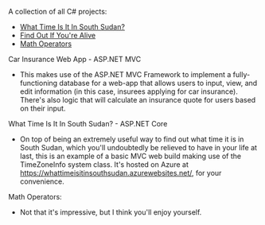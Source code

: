 <p>A collection of all C# projects:</p>
<ul>
	<li>
		<a href="https://github.com/turtelneck/C-Sharp/tree/main/SouthSudan">
			What Time Is It In South Sudan?
		</a>
	</li>
	<li>
		<a href="https://github.com/turtelneck/javascript-projects/tree/main/Project7_scope_time_function">
			Find Out If You're Alive
		</a>
	</li>
	<li>
		<a href="https://github.com/turtelneck/javascript-projects/tree/main/Project3_math_operators">
			Math Operators
		</a>
	</li>
</ul>

Car Insurance Web App - ASP.NET MVC 
<ul>
	<li>This makes use of the ASP.NET MVC Framework to implement a fully-functioning database for a web-app that allows users to input, view, and edit information (in this case, insurees applying for car insurance). There's also logic that will calculate an insurance quote for users based on their input.</li>
</ul>
What Time Is It In South Sudan? - ASP.NET Core
<ul>
	<li>On top of being an extremely useful way to find out what time it is in South Sudan, which you'll undoubtedly be relieved to have in your life at last, this is an example of a basic MVC web build making use of the TimeZoneInfo system class. It's hosted on Azure at <a href="https://whattimeisitinsouthsudan.azurewebsites.net/">https://whattimeisitinsouthsudan.azurewebsites.net/</a>, for your convenience.</li>
</ul>
Math Operators:
<ul>
	<li>Not that it's impressive, but I think you'll enjoy yourself.</li>
</ul>
